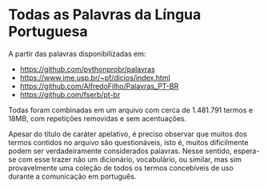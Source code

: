 # Todas as Palavras da Língua Portuguesa
A partir das palavras disponibilizadas em:
- https://github.com/pythonprobr/palavras 
- https://www.ime.usp.br/~pf/dicios/index.html
- https://github.com/AlfredoFilho/Palavras_PT-BR
- https://github.com/fserb/pt-br

Todas foram combinadas em um arquivo com cerca de 1.481.791 termos e 18MB, com repetições removidas e sem acentuações.

Apesar do título de caráter apelativo, é preciso observar que muitos dos termos contidos no arquivo são questionáveis, isto é, muitos dificilmente podem ser verdadeiramente considerados palavras. Nesse sentido, espera-se com esse trazer não um dicionário, vocabulário, ou similar, mas sim provavelmente uma coleção de todos os termos concebíveis de uso durante a comunicação em português.
